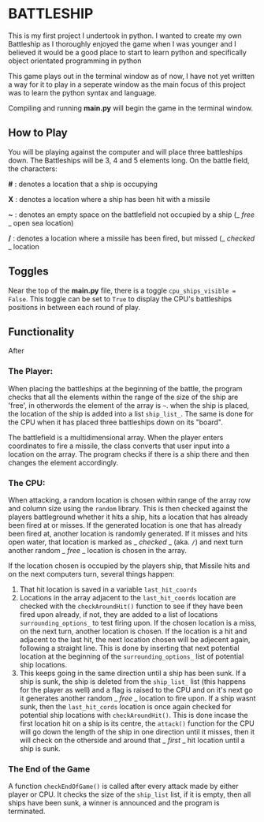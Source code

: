 # BATTLESHIP
This is my first project I undertook in python. I wanted to create my own Battleship as I thoroughly enjoyed the game when I was younger and I believed it would be a good place to start to learn python and specifically object orientated programming in python

This game plays out in the terminal window as of now, I have not yet written a way for it to play in a seperate window as the main focus of this project was to learn the python syntax and language.

Compiling and running **main.py** will begin the game in the terminal window.

## How to Play
You will be playing against the computer and will place three battleships down. The Battleships will be 3, 4 and 5 elements long.
On the battle field, the characters:

__#__ : denotes a location that a ship is occupying

__X__ : denotes a location where a ship has been hit with a missile

__~__ : denotes an empty space on the battlefield not occupied by a ship (_ _free_ _ open sea location)

__/__ : denotes a location where a missile has been fired, but missed (_ _checked_ _ location

## Toggles
Near the top of the **main.py** file, there is a toggle ```cpu_ships_visible = False```. This toggle can be set to ```True``` to display the CPU's battleships positions in between each round of play.

## Functionality
After 
### The Player:
When placing the battleships at the beginning of the battle, the program checks that all the elements within the range of the size of the ship are 'free', in otherwords the element of the array is ```~```.
when the ship is placed, the location of the ship is added into a list ```ship_list_```. The same is done for the CPU when it has placed three battleships down on its "board".

The battlefield is a multidimensional array. When the player enters coordinates to fire a missile, the class converts that user input into a location on the array. The program checks if there is a ship there and then changes the element accordingly.

### The CPU:
When attacking, a random location is chosen within range of the array row and column size using the ```random``` library. This is then checked against the players battleground whether it hits a ship, hits a location that has already been fired at or misses. If the generated location is one that has already been fired at, another location is randomly generated. If it misses and hits open water, that location is marked as _ _checked_ _ (aka. ```/```) and next turn another random _ _free_ _ location is chosen in the array.

If the location chosen is occupied by the players ship, that Missile hits and on the next computers turn, several things happen:
1. That hit location is saved in a variable ```last_hit_coords```
2. Locations in the array adjacent to the ```last_hit_coords``` location are checked with the ```checkAroundHit()``` function to see if they have been fired upon already, if not, they are added to a list of locations ```surrounding_options_``` to test firing upon. If the chosen location is a miss, on the next turn, another location is chosen. If the location is a hit and adjacent to the last hit, the next location chosen will be adjecent again, following a straight line. This is done by inserting that next potential location at the beginning of the ```surrounding_options_``` list of potential ship locations.
3. This keeps going in the same direction until a ship has been sunk. If a ship is sunk, the ship is deleted from the ```ship_list_``` list (this happens for the player as well) and a flag is raised to the CPU and on it's next go it generates another random _ _free_ _ location to fire upon. If a ship wasnt sunk, then the ```last_hit_cords``` location is once again checked for potential ship locations with ```checkAroundHit()```. This is done incase the first location hit on a ship is its centre, the ```attack()``` function for the CPU will go down the length of the ship in one direction until it misses, then it will check on the otherside and around that _ _first_ _ hit location until a ship is sunk.

### The End of the Game
A function ```checkEndOfGame()``` is called after every attack made by either player or CPU. It checks the size of the ```ship_list``` list, if it is empty, then all ships have been sunk, a winner is announced and the program is terminated.

